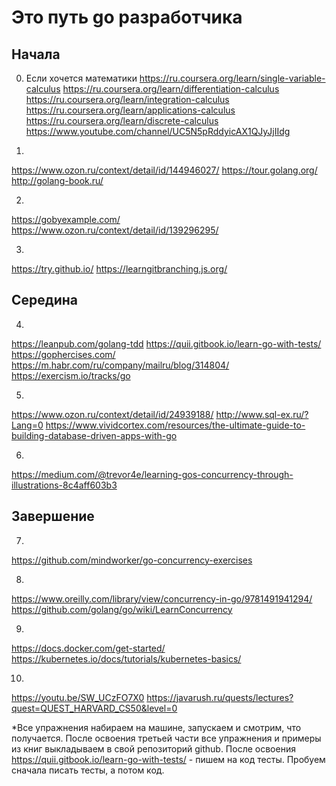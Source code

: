 # Это путь go разработчика

## Начала

0. Если хочется математики
https://ru.coursera.org/learn/single-variable-calculus
https://ru.coursera.org/learn/differentiation-calculus
https://ru.coursera.org/learn/integration-calculus
https://ru.coursera.org/learn/applications-calculus
https://ru.coursera.org/learn/discrete-calculus
https://www.youtube.com/channel/UC5N5pRddyicAX1QJyJjIIdg

1.
https://www.ozon.ru/context/detail/id/144946027/
https://tour.golang.org/
http://golang-book.ru/

2.
https://gobyexample.com/
https://www.ozon.ru/context/detail/id/139296295/

3.
https://try.github.io/
https://learngitbranching.js.org/

## Середина

4.
https://leanpub.com/golang-tdd
https://quii.gitbook.io/learn-go-with-tests/
https://gophercises.com/
https://m.habr.com/ru/company/mailru/blog/314804/
https://exercism.io/tracks/go


5.
https://www.ozon.ru/context/detail/id/24939188/
http://www.sql-ex.ru/?Lang=0
https://www.vividcortex.com/resources/the-ultimate-guide-to-building-database-driven-apps-with-go

6.
https://medium.com/@trevor4e/learning-gos-concurrency-through-illustrations-8c4aff603b3

## Завершение

7.
https://github.com/mindworker/go-concurrency-exercises

8.
https://www.oreilly.com/library/view/concurrency-in-go/9781491941294/
https://github.com/golang/go/wiki/LearnConcurrency

9.
https://docs.docker.com/get-started/
https://kubernetes.io/docs/tutorials/kubernetes-basics/

10.
https://youtu.be/SW_UCzFO7X0
https://javarush.ru/quests/lectures?quest=QUEST_HARVARD_CS50&level=0

*Все упражнения набираем на машине, запускаем и смотрим, что получается.
После освоения третьей части все упражнения и примеры из книг выкладываем в свой репозиторий github.
После освоения https://quii.gitbook.io/learn-go-with-tests/  - пишем на код тесты. Пробуем сначала писать тесты, а потом код.
